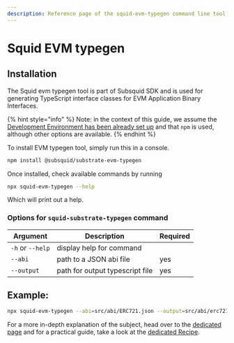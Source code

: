 ```yaml
---
description: Reference page of the squid-evm-typegen command line tool
---
```


# Squid EVM typegen

## Installation

The Squid evm typegen tool is part of Subsquid SDK and is used for generating TypeScript interface classes for EVM Application Binary Interfaces.

{% hint style="info" %}
Note: in the context of this guide, we assume the [Development Environment has been already set up](../../tutorial/development-environment-set-up.md) and that `npm` is used, although other options are available.
{% endhint %}

To install EVM typegen tool, simply run this in a console.&#x20;

```bash
npm install @subsquid/substrate-evm-typegen
```

Once installed, check available commands by running&#x20;

```bash
npx squid-evm-typegen --help
```

Which will print out a help.

### Options for `squid-substrate-typegen` command

| Argument         | Description                     | Required |
| ---------------- | ------------------------------- | -------- |
| `-h` or `--help` | display help for command        |          |
| `--abi`          | path to a JSON abi file         | yes      |
| `--output`       | path for output typescript file | yes      |

## Example:

```bash
npx squid-evm-typegen --abi=src/abi/ERC721.json --output=src/abi/erc721.ts
```

For a more in-depth explanation of the subject, head over to the [dedicated page](../typegen.md) and for a practical guide, take a look at the [dedicated Recipe](../substrate-support/generate-typescript-definitions.md).&#x20;
